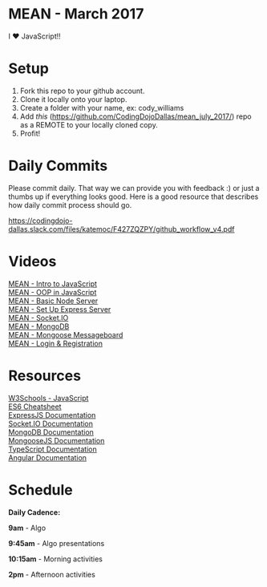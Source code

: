 MEAN - March 2017
====================
I :heart: JavaScript!!

# Setup
 1. Fork this repo to your github account.
 2. Clone it locally onto your laptop.
 3. Create a folder with your name, ex: cody_williams
 4. Add *this* (https://github.com/CodingDojoDallas/mean_july_2017/) repo as a REMOTE to your locally cloned copy.
 5. Profit!
 
# Daily Commits

Please commit daily. That way we can provide you with feedback :) or just a thumbs up if everything looks good. Here is a good resource that describes how daily commit process should go.

https://codingdojo-dallas.slack.com/files/katemoc/F427ZQZPY/github_workflow_v4.pdf

# Videos
[MEAN - Intro to JavaScript](https://youtu.be/NcxV3CyLx6w "MEAN - Intro to JavaScript") <br>
[MEAN - OOP in JavaScript](https://youtu.be/2yl6Q9SbxjM "MEAN - OOP in JavaScript") <br>
[MEAN - Basic Node Server](https://youtu.be/goOdjMw5KoQ "MEAN - Basic Node Server") <br>
[MEAN - Set Up Express Server](https://youtu.be/WEh_DI3OBg4 "MEAN - Set Up Express Server") <br>
[MEAN - Socket.IO](https://youtu.be/6xMJDs9vkio "MEAN - Socket.IO") <br>
[MEAN - MongoDB](https://youtu.be/0tezVAYzcDc "MEAN - MongoDB") <br>
[MEAN - Mongoose Messageboard](https://youtu.be/iPDi2LYO2no "MEAN - Mongoose Messageboard") <br>
[MEAN - Login & Registration](https://youtu.be/8t0HHbHQv5U "MEAN - Login & Registration") <br>

# Resources
[W3Schools - JavaScript](https://www.w3schools.com/js/ "W3Schools - JavaScript") <br>
[ES6 Cheatsheet](https://github.com/DrkSephy/es6-cheatsheet "ES6 Cheatsheet") <br>
[ExpressJS Documentation](http://expressjs.com/en/api.html "ExpressJS Documentation") <br>
[Socket.IO Documentation](https://socket.io/docs/ "Socket.IO Documentation") <br>
[MongoDB Documentation](https://docs.mongodb.com/manual/ "MongoDB Documentation") <br>
[MongooseJS Documentation](http://mongoosejs.com/docs/guide.html "MongooseJS Documentation") <br>
[TypeScript Documentation](https://www.typescriptlang.org/docs/home.html "TypeScript Documentation") <br>
[Angular Documentation](https://angular.io/docs "Angular Documentation") <br>

# Schedule

**Daily Cadence:**

**9am** - Algo

**9:45am** - Algo presentations

**10:15am** - Morning activities

**2pm** - Afternoon activities
